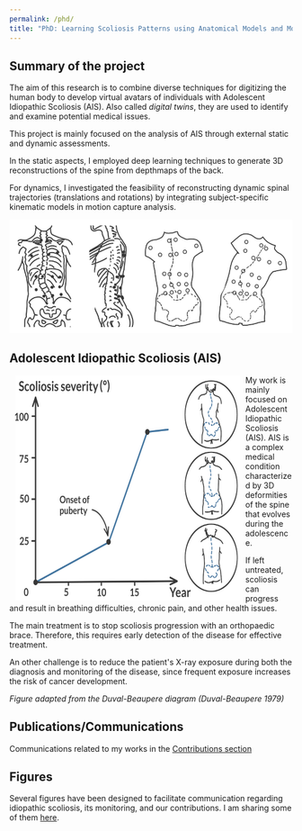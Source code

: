 ```yaml
---
permalink: /phd/
title: "PhD: Learning Scoliosis Patterns using Anatomical Models and Motion Capture"
---
```



## Summary of the project
The aim of this research is to combine diverse techniques for digitizing the human body to develop virtual avatars of individuals with Adolescent Idiopathic Scoliosis (AIS). Also called *digital twins*, they are used to identify and examine potential medical issues.

This project is mainly focused on the analysis of AIS through external static and dynamic assessments.

In the static aspects, I employed deep learning techniques to generate 3D reconstructions of the spine from depthmaps of the back.

For dynamics, I investigated the feasibility of reconstructing dynamic spinal trajectories (translations and rotations) by integrating subject-specific kinematic models in motion capture analysis.

![Scoliosis Studies](/images/scoliosis_study_smaller.png)


## Adolescent Idiopathic Scoliosis (AIS)
<p class="flotte">
<img src="/images/duval_beaupere.png" width="400" height="400" align="left" valign="top" hspace=10>
My work is mainly focused on Adolescent Idiopathic Scoliosis (AIS). AIS is a complex medical condition characterized by 3D deformities of the spine that evolves during the adolescence.

If left untreated, scoliosis can progress and result in breathing difficulties, chronic pain, and other health issues.
</p>
<p>
The main treatment is to stop scoliosis progression with an orthopaedic brace. Therefore, this requires early detection of the disease for effective treatment.

An other challenge is to reduce the patient's X-ray exposure during both the diagnosis and monitoring of the disease, since frequent exposure increases the risk of cancer development.
</p>

<em>Figure adapted from the Duval-Beaupere diagram (Duval-Beaupere 1979)</em>


## Publications/Communications
Communications related to my works in the [Contributions section](/publications/)

## Figures
Several figures have been designed to facilitate communication regarding idiopathic scoliosis, its monitoring, and our contributions. I am sharing some of them [here](/drawings/).

